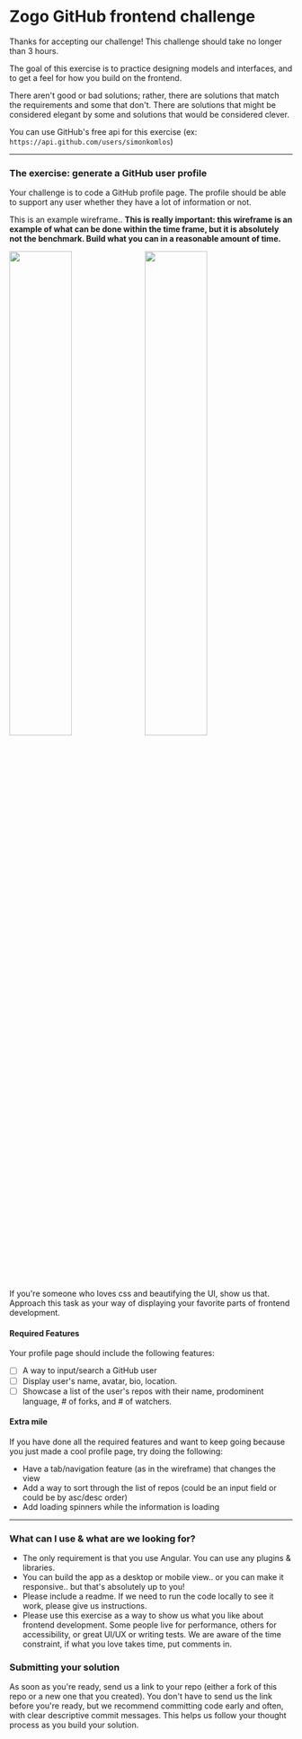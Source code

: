 # Zogo GitHub frontend challenge

Thanks for accepting our challenge! This challenge should take no longer than 3 hours.

The goal of this exercise is to practice designing models and interfaces, and to get a feel for how you build on the frontend.

There aren't good or bad solutions; rather, there are solutions that match the requirements and some that don't. There are solutions that might be considered elegant by some and solutions that would be considered clever.

You can use GitHub's free api for this exercise (ex: `https://api.github.com/users/simonkomlos`)

---

### The exercise: generate a GitHub user profile

Your challenge is to code a GitHub profile page. The profile should be able to support any user whether they have a lot of information or not.

This is an example wireframe.. <b>This is really important: this wireframe is an example of what can be done within the time frame, but it is absolutely not the benchmark. Build what you can in a reasonable amount of time. </b>

<img width="47%" src="https://i.imgur.com/DyArdBw.png"> <img width="47%" src="https://i.imgur.com/X7QkpSE.png">

If you're someone who loves css and beautifying the UI, show us that. Approach this task as your way of displaying your favorite parts of frontend development.

#### Required Features

Your profile page should include the following features:

 - [ ] A way to input/search a GitHub user
 - [ ] Display user's name, avatar, bio, location.
 - [ ] Showcase a list of the user's repos with their name, prodominent language, # of forks, and # of watchers.
 
 #### Extra mile
 
 If you have done all the required features and want to keep going because you just made a cool profile page, try doing the following:
 
* Have a tab/navigation feature (as in the wireframe) that changes the view
* Add a way to sort through the list of repos (could be an input field or could be by asc/desc order)
* Add loading spinners while the information is loading

---

### What can I use & what are we looking for?

* The only requirement is that you use Angular. You can use any plugins & libraries. 
* You can build the app as a desktop or mobile view.. or you can make it responsive.. but that's absolutely up to you!
* Please include a readme. If we need to run the code locally to see it work, please give us instructions.
* Please use this exercise as a way to show us what you like about frontend development. Some people live for performance, others for accessibility, or great UI/UX or writing tests. We are aware of the time constraint, if what you love takes time, put comments in.

### Submitting your solution

As soon as you're ready, send us a link to your repo (either a fork of this repo or a new one that you created). You don't have to send us the link before you're ready, but we recommend committing code early and often, with clear descriptive commit messages. This helps us follow your thought process as you build your solution.
